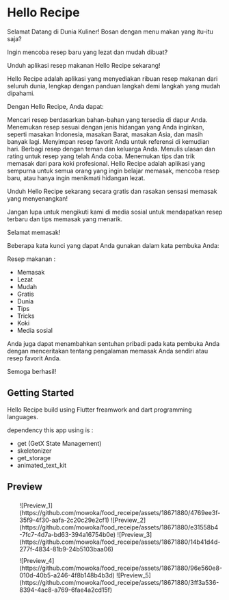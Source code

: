 # Hello Recipe

Selamat Datang di Dunia Kuliner!
Bosan dengan menu makan yang itu-itu saja?

Ingin mencoba resep baru yang lezat dan mudah dibuat?

Unduh aplikasi resep makanan Hello Recipe sekarang!

Hello Recipe adalah aplikasi yang menyediakan ribuan resep makanan dari seluruh dunia, lengkap dengan panduan langkah demi langkah yang mudah dipahami.

Dengan Hello Recipe, Anda dapat:

Mencari resep berdasarkan bahan-bahan yang tersedia di dapur Anda.
Menemukan resep sesuai dengan jenis hidangan yang Anda inginkan, seperti masakan Indonesia, masakan Barat, masakan Asia, dan masih banyak lagi.
Menyimpan resep favorit Anda untuk referensi di kemudian hari.
Berbagi resep dengan teman dan keluarga Anda.
Menulis ulasan dan rating untuk resep yang telah Anda coba.
Menemukan tips dan trik memasak dari para koki profesional.
Hello Recipe adalah aplikasi yang sempurna untuk semua orang yang ingin belajar memasak, mencoba resep baru, atau hanya ingin menikmati hidangan lezat.

Unduh Hello Recipe sekarang secara gratis dan rasakan sensasi memasak yang menyenangkan!

Jangan lupa untuk mengikuti kami di media sosial untuk mendapatkan resep terbaru dan tips memasak yang menarik.

Selamat memasak!

Beberapa kata kunci yang dapat Anda gunakan dalam kata pembuka Anda:

Resep makanan : 
- Memasak
- Lezat
- Mudah
- Gratis
- Dunia
- Tips
- Tricks
- Koki
- Media sosial

Anda juga dapat menambahkan sentuhan pribadi pada kata pembuka Anda dengan menceritakan tentang pengalaman memasak Anda sendiri atau resep favorit Anda.

Semoga berhasil!

## Getting Started

Hello Recipe build using Flutter freamwork and dart programming languages.

dependency this app using is :
- get (GetX State Management)
- skeletonizer
- get_storage
- animated_text_kit

## Preview

<ul style="list-style: none; display: flex; flex-wrap: wrap;">
  <li style="margin: 5px;">
    ![Preview_1](https://github.com/mowoka/food_receipe/assets/18671880/4769ee3f-35f9-4f30-aafa-2c20c29e2cf1)
    ![Preview_2](https://github.com/mowoka/food_receipe/assets/18671880/e31558b4-7fc7-4d7a-bd63-394a16754b0e)
    ![Preview_3](https://github.com/mowoka/food_receipe/assets/18671880/14b41d4d-277f-4834-81b9-24b5103baa06)
  </li>
  <li style="margin: 5px;">
    ![Preview_4](https://github.com/mowoka/food_receipe/assets/18671880/96e560e8-010d-40b5-a246-4f8b148b4b3d)
    ![Preview_5](https://github.com/mowoka/food_receipe/assets/18671880/3ff3a536-8394-4ac8-a769-6fae4a2cd15f)
  </li>
</ul>

  
 

